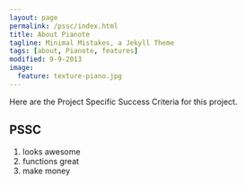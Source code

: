 ```yaml
---
layout: page
permalink: /pssc/index.html
title: About Pianote
tagline: Minimal Mistakes, a Jekyll Theme
tags: [about, Pianote, features]
modified: 9-9-2013
image:
  feature: texture-piano.jpg
---
```


Here are the Project Specific Success Criteria for this project.

## PSSC 
1. looks awesome
2. functions great
3. make money

